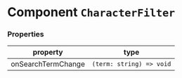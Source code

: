 # Component `CharacterFilter`

### Properties
| property  | type      |
|-----------|-----------|
| onSearchTermChange | `(term: string) => void` |
